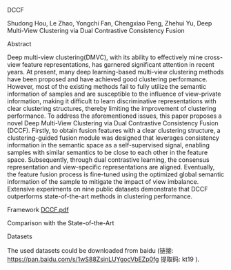 DCCF

Shudong Hou, Le Zhao, Yongchi Fan, Chengxiao Peng, Zhehui Yu, Deep Multi-View Clustering via Dual Contrastive Consistency Fusion

Abstract

Deep multi-view clustering(DMVC), with its ability to effectively mine cross-view feature representations, has garnered significant attention in recent years. At present, many deep learning-based multi-view clustering methods have been proposed and have achieved good clustering performance. However, most of the existing methods fail to fully utilize the semantic information of samples and are susceptible to the influence of view-private information, making it difficult to learn discriminative representations with clear clustering structures, thereby limiting the improvement of clustering performance. To address the aforementioned issues, this paper proposes a novel Deep Multi-View Clustering via Dual Contrastive Consistency Fusion (DCCF). Firstly, to obtain fusion features with a clear clustering structure,  a clustering-guided fusion module was designed that leverages consistency information in the semantic space as a self-supervised signal, enabling samples with similar semantics to be close to each other in the feature space. Subsequently, through dual contrastive learning, the consensus representation and view-specific representations are aligned. Eventually, the feature fusion process is fine-tuned using the optimized global semantic information of the sample to mitigate the impact of view imbalance. Extensive experiments on nine public datasets demonstrate that DCCF outperforms state-of-the-art methods in clustering performance.

Framework
[DCCF.pdf](https://github.com/user-attachments/files/22416225/DCCF.pdf)

Comparison with the State-of-the-Art


Datasets

The used datasets could be downloaded from baidu  (链接: https://pan.baidu.com/s/1wS88ZsinLUYgocVbEZp0fg 提取码: kt19 ).
